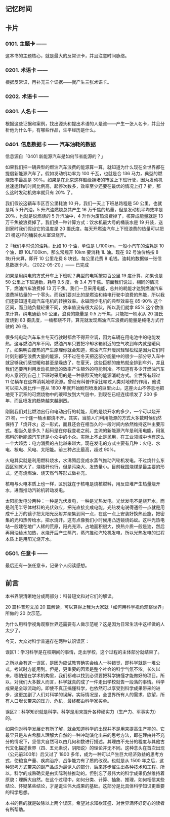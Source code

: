 ## 记忆时间

## 卡片

### 0101. 主题卡 ——

这本书的主题核心，就是最大的反常识卡，并且注意时间脉络。

### 0201. 术语卡 ——

根据反常识，再补充三个证据——就产生三张术语卡。

### 0202. 术语卡 ——

### 0301. 人名卡 ——

根据这些证据和案例，找出源头和提出术语的人是谁——产生一张人名卡，并且分析他为什么牛，有哪些作品，生平经历是什么。

### 0401. 信息数据卡 —— 汽车油耗的数据

信息源自「0401 新能源汽车是如何节省能源的？」

如果我们把一辆典型的燃油汽车浪费的能源算一算，就知道为什么现在全世界都在提倡新能源汽车了。假如发动机功率为 100 千瓦，也就是合 136 马力，典型的燃烧效率最高是 30%。如果是在北京这样超级拥堵的市区上下班行驶，因为发动机怠速运转的时间比例高，起停次数多，效率至少还要在最优的情况上打 7 折，那么这时发动机效率就只有 20% 了。

我们假设这辆车市区百公里耗油 10 升，我们一天上下班总路程是 50 公里，也就是耗 5 升汽油，5 升汽油燃烧总共产生 16 万千焦的热量，但是发动机平均效率是 20%，也就是说燃烧的 5 升汽油中，4 升作为废热浪费掉了，核算成能量就是 13 万千焦被浪费掉了。我们换一种计算方式：饮水机最大号的桶装水是 19 升装，送到家时我们假设它的温度是 20 摄氏度。每天开燃油汽车上下班浪费的热量可以把 21 桶这样的桶装水从室温烧开。

2『我们平时说的油耗，比如 10 个油，单位是 L/100km，一般小汽车的油耗是 10 个油，即 10L/100km，那么常规开 10km 要消耗 1L 油。现在 92 号油价格按 8 块/升来算，即开 10 公里花费 8 块钱，每公里花费 8 毛钱。油耗的数据做一张信息数据卡片。（2022-05-21）』—— 已完成

如果是用纯电的方式开车上下班呢？典型的电耗按每百公里 19 度计算，如果也是 50 公里上下班通勤，耗电 9.5 度，合 3.4 万千焦。前面我们说过，相同的情况下，燃油汽车浪费掉 13 万千焦。我们一旦采用电能，总共的耗能才达到燃油汽车浪费掉热量的一个零头。而我们要对比的是燃油和纯电行驶中浪费的热能，所以我们还要知道电动汽车电机的转换效率。永磁同步电机的典型效率在 85-90% 这个区间，而且随负载轻重不同，效率值没有很大起伏，所以我们就拿 85% 这个数值来计算。纯电通勤 50 公里，浪费的能量是 0.5 万千焦，只能把一桶水从 20 摄氏度烧到 83 摄氏度，一桶都烧不开。算完就发现燃油汽车浪费的能量是纯电方式行驶的 26 倍。

很多纯电动汽车车主冬天行驶时都舍不得开空调，因为车辆在用电池中的电能发热，这与燃油汽车不同，燃油汽车只要把冷却水箱附近的空气吹到车内就是暖风了。如果明白废热的产生原理你就会知道，燃油汽车开暖风轻轻松松是因为它们时时刻刻都在浪费大量的能源，只不过在冬天把这部分能量中的很少一部分导入车中就足够我们感觉暖和甚至是燥热了。在夏天，这些巨额的废热就全排到车外，并且我们还要再利用发动机很低的效率产生额外的电能制冷。不知道有多少开燃油汽车的人意识到自己上下班时采用的是一种暴殄天物的能源消耗方式。全世界有超过 11 亿辆车在这样消耗地球资源。曾经有科普作家比喻过人类对地球的作用，他说可以把人类比作一座从 1800 年就开始剧烈喷发的巨型火山，这座火山不停息地把地壳下沉积的可燃烧物中的碳释放到大气层中，到现在已经连续喷发了 200 多年，而且喷发的趋势越来越剧烈。

刚刚我们对比燃油出行和电动出行的耗能，用的是烧开水的多少，一个可以烧开 21 桶，一个连一桶水都烧不开。其实，当前人们利用能源的方式大多数时候仍然保持了「烧开水」这一形式，而且还会在相当久的一段时间内依然维持这种主要形式。相当久是多久？起码是在你我变老之前。主流的新能源汽车是利用电能，用氢燃料的新能源汽车还是小众中的小众。实际上不止是民用，在工业领域中也有这么一个大趋势：电力消费的占比越来越大。现在发电的方式主要有几种：火电、水电、核电、风电、太阳能。前三种占比最高，超过 90%。

火电其实就是利用燃料烧水，水沸腾后变成水蒸气推动汽轮机发电。不过烧什么东西区别就大了，烧秸秆也行，但是污染大、发热量小。目前我国烧煤是最主要的形式，还有烧燃油、烧天然气等形式做补充。

核电与火电本质上也一样，区别就在于核电是烧核燃料，用反应堆产生热量烧开水，进而推动汽轮机转动发电。

太阳能发电分两种：一种是光伏发电，一种是光热发电。光伏发电不是烧开水，而是利用半导体材料的光伏效应，把光直接变成电能。光热发电说得通俗一点就是用成千上万的镜子把太阳光反射并聚集到同一点，在这一点上安装好换热设施，把密集的光和热传给水，把水烧开。这有点像我们小时候用凸透镜烧蚂蚁。这种光热电站一般建在地广人稀的荒原，阳光充沛，占地面积很大，换热介质一般是油，然后再用油给水加热，水烧开后产生蒸汽，蒸汽推动汽轮机发电，所以光热发电的过程本质上是用阳光烧开水。

### 0501. 任意卡 ——

最后还有一张任意卡，记录个人阅读感想。

## 前言

本书界限清晰地分成两部分：科普短文和对它们的解读。

20 篇科普短文加 20 篇解读，可以算得上我为大家就「如何用科学视角观察世界」所做的 20 次示范。

为什么用科学视角观察世界还需要有人做示范呢？这是因为日常生活中这样做的人太少了。

今天，大众对科学普遍存在两种认识误区：

误区1：学习科学是在校期间的事情，走出学校，这个过程的主体部分就结束了。

之所以会有这一误区，是因为应试教育确实会给人一种错觉，即科学就是一堆公式，考试时方能用到。但是，更重要的因素是整个社会的科学气氛不浓。长久以来，哪怕是在学术机构里，我们都难以找到必须要把科学搞懂才能做好的项目。所以，对我们大多数人而言，科学就真的成了一件走出学校就告一段落的事情。科学成果是全球流动的。即使不真正搞懂科学，也依然可以享受到科学成果带来的进步，这更加剧了人们对科学的误解。实际情况是，全世界所有人的需求、欲望，所有人口增长带来的压力、危机，最终都由科学家买单。

误区2：科学知识就是科学。科学是用来提升各种硬实力（生产力、军事实力）的。

如果你对科学发展史有所了解，就会知道科学的出现并不是用来提高生产率的。它最早只是从古希腊人理解大自然的一种冲动演化出来的思考方法，即在理由并不充分的情况下，坚信大自然可以由几何和数进行描述。其理由不充分的程度与其他古代文化描述世界（四、五元素说，阴阳说）的理论并无不同。这种念头在首次出现（公元前300年）后又过了 1800 多年，成为一种可以产生巨大经济效益的思考方式，使粮食产量、疾病治疗、战争能力有了质的改观。也就是从 1500 年之后，这种思考方式带来的副产品成为最诱人的部分，后来逐步催生出各种技术和工程。所以，科学的成熟确实是由实际利益推动的。但别忘了最伟大的科学成果仍然维持着原貌：理解大自然。在这个过程中，如何分类、计算、抽象、推理，如何相信某些结论、怀疑某些结论，才是诞生伟大成果的基础。这部分是比具体科学知识更重要的科学思想。

本书的目的就是破除以上两个误区。希望对求知欲旺盛、对世界满怀好奇心的读者有所帮助。
